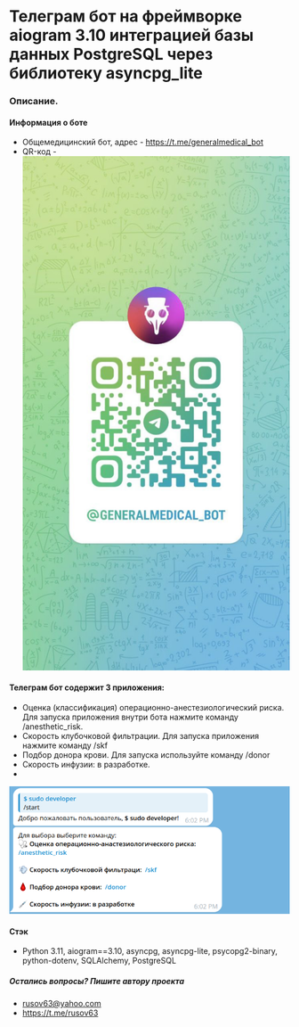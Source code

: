 # Телеграм бот на фреймворке aiogram 3.10  интеграцией базы данных PostgreSQL через библиотеку asyncpg_lite


### Описание.

#### Информация о боте

 - Oбщемедицинский бот, адрес - https://t.me/generalmedical_bot
 - QR-код - 
![photo.png](image%2Fphoto.png)

#### Телеграм бот содержит 3 приложения:
 - Оценка (классификация) операционно-анестезиологический риска. Для запуска приложения внутри бота нажмите команду 
   /anesthetic_risk.
 - Cкорость клубочковой фильтрации. Для запуска приложения нажмите команду
   /skf
 - Подбор донора крови. Для запуска используйте команду 
   /donor
 - Скорость инфузии: в разработке.
 - 
![img.png](image%2Fimg.png)


#### Стэк
- Python 3.11, aiogram==3.10, asyncpg, asyncpg-lite, psycopg2-binary, python-dotenv, SQLAlchemy,
  PostgreSQL



##### Остались вопросы? Пишите автору проекта

+ rusov63@yahoo.com
+ https://t.me/rusov63

